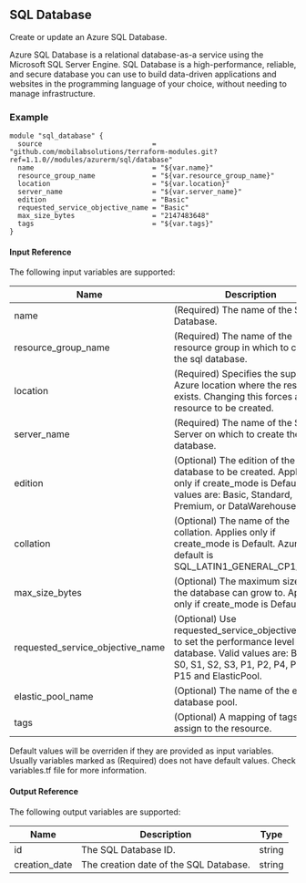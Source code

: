 ## SQL Database
Create or update an Azure SQL Database.

Azure SQL Database is a relational database-as-a service using the Microsoft SQL Server Engine. SQL Database is a high-performance, reliable, and secure database you can use to build data-driven applications and websites in the programming language of your choice, without needing to manage infrastructure.

### Example
```hcl
module "sql_database" {
  source                           = "github.com/mobilabsolutions/terraform-modules.git?ref=1.1.0//modules/azurerm/sql/database"
  name                             = "${var.name}"
  resource_group_name              = "${var.resource_group_name}"
  location                         = "${var.location}"
  server_name                      = "${var.server_name}"
  edition                          = "Basic"
  requested_service_objective_name = "Basic"
  max_size_bytes                   = "2147483648"
  tags                             = "${var.tags}"
}
```

#### Input Reference
The following input variables are supported:

Name | Description | Type 
----------------- | --------- | -------- 
name  | (Required) The name of the SQL Database. | string 
resource_group_name | (Required) The name of the resource group in which to create the sql database. | string
location | (Required) Specifies the supported Azure location where the resource exists. Changing this forces a new resource to be created. | string
server_name | (Required) The name of the SQL Server on which to create the database. | string
edition | (Optional) The edition of the database to be created. Applies only if create_mode is Default. Valid values are: Basic, Standard, Premium, or DataWarehouse. | string
collation | (Optional) The name of the collation. Applies only if create_mode is Default. Azure default is SQL_LATIN1_GENERAL_CP1_CI_AS. | string
max_size_bytes | (Optional) The maximum size that the database can grow to. Applies only if create_mode is Default. | string
requested_service_objective_name | (Optional) Use requested_service_objective_name to set the performance level for the database. Valid values are: Basic, S0, S1, S2, S3, P1, P2, P4, P6, P11, P15 and ElasticPool. | string
elastic_pool_name | (Optional) The name of the elastic database pool. | string
tags | (Optional) A mapping of tags to assign to the resource. | map

Default values will be overriden if they are provided as input variables. Usually variables marked as (Required) does not have default values. Check variables.tf file for more information.

#### Output Reference
The following output variables are supported:

Name | Description | Type
----------------- | --------- | --------
id | The SQL Database ID. | string
creation_date | The creation date of the SQL Database. | string
